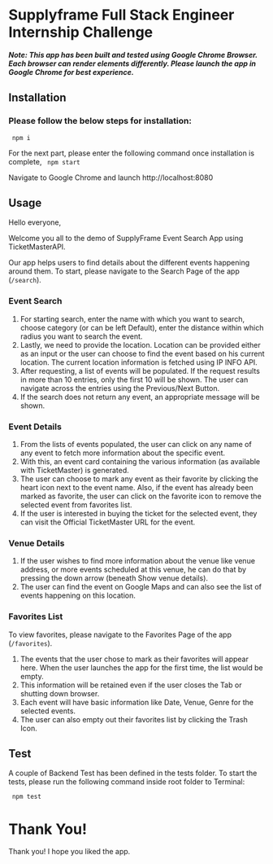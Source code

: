 # Supplyframe Full Stack Engineer Internship Challenge

**_Note: This app has been built and tested using Google Chrome Browser. Each browser can render elements differently. Please launch the app in Google Chrome for best experience._**

## Installation

### Please follow the below steps for installation:

<code> npm i</code>

For the next part, please enter the following command once installation is complete,
<code> npm start</code>

Navigate to Google Chrome and launch http://localhost:8080

## Usage

Hello everyone,

Welcome you all to the demo of SupplyFrame Event Search App using TicketMasterAPI.

Our app helps users to find details about the different events happening around them. To start, please navigate to the Search Page of the app (<code>/search</code>).

### Event Search

1. For starting search, enter the name with which you want to search, choose category (or can be left Default), enter the distance within which radius you want to search the event.
2. Lastly, we need to provide the location. Location can be provided either as an input or the user can choose to find the event based on his current location. The current location information is fetched using IP INFO API.
3. After requesting, a list of events will be populated. If the request results in more than 10 entries, only the first 10 will be shown. The user can navigate across the entries using the Previous/Next Button.
4. If the search does not return any event, an appropriate message will be shown.

### Event Details

1. From the lists of events populated, the user can click on any name of any event to fetch more information about the specific event.
2. With this, an event card containing the various information (as available with TicketMaster) is generated.
3. The user can choose to mark any event as their favorite by clicking the heart icon next to the event name. Also, if the event has already been marked as favorite, the user can click on the favorite icon to remove the selected event from favorites list.
4. If the user is interested in buying the ticket for the selected event, they can visit the Official TicketMaster URL for the event.

### Venue Details

1. If the user wishes to find more information about the venue like venue address, or more events scheduled at this venue, he can do that by pressing the down arrow (beneath Show venue details).
2. The user can find the event on Google Maps and can also see the list of events happening on this location.

### Favorites List

To view favorites, please navigate to the Favorites Page of the app (<code>/favorites</code>).

1. The events that the user chose to mark as their favorites will appear here. When the user launches the app for the first time, the list would be empty.
2. This information will be retained even if the user closes the Tab or shutting down browser.
3. Each event will have basic information like Date, Venue, Genre for the selected events.
4. The user can also empty out their favorites list by clicking the Trash Icon.

## Test

A couple of Backend Test has been defined in the tests folder. To start the tests, please run the following command inside root folder to Terminal:

<code> npm test</code>

# Thank You!

Thank you! I hope you liked the app.
